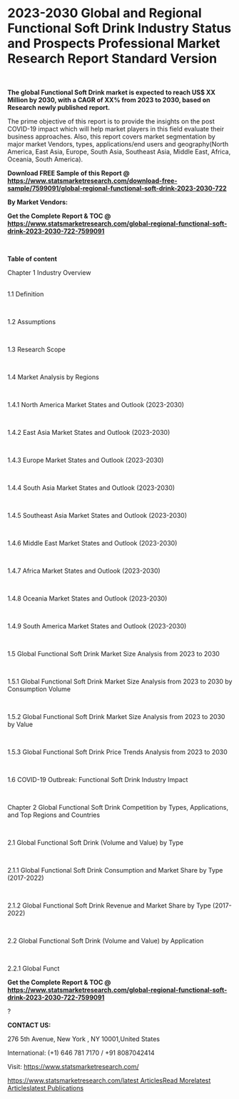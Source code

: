 <h1>2023-2030 Global and Regional Functional Soft Drink Industry Status and Prospects Professional Market Research Report Standard Version</h1><br/><p><strong>The global Functional Soft Drink market is expected to reach US$ XX Million by 2030, with a <strong>CAGR</strong> of XX% from 2023 to 2030, based on Research newly published report.</strong></p>
 
 
 
 <p>The prime objective of this report is to provide the insights on the post COVID-19 impact which will help market players in this field evaluate their business approaches. Also, this report covers market segmentation by major market Vendors, types, applications/end users and geography(North America, East Asia, Europe, South Asia, Southeast Asia, Middle East, Africa, Oceania, South America).</p>
 
 
 
 <p><strong>Download FREE Sample of this Report @ <a href="https://www.statsmarketresearch.com/download-free-sample/7599091/global-regional-functional-soft-drink-2023-2030-722">https://www.statsmarketresearch.com/download-free-sample/7599091/global-regional-functional-soft-drink-2023-2030-722</a></strong></p>
 
 
 
 <p><strong>By Market Vendors:</strong></p>
 
 
 
 <div><b>Get the Complete Report & TOC @ <a href="https://www.statsmarketresearch.com/global-regional-functional-soft-drink-2023-2030-722-7599091">https://www.statsmarketresearch.com/global-regional-functional-soft-drink-2023-2030-722-7599091</a></b></div>
 
 
 
 <p><br />
 
 <b>Table of content</b></p>
 
 
 
 <p>Chapter 1 Industry Overview<br />
 
 <br />
 
 1.1 Definition<br />
 
 <br />
 
 1.2 Assumptions<br />
 
 <br />
 
 1.3 Research Scope<br />
 
 <br />
 
 1.4 Market Analysis by Regions<br />
 
 <br />
 
 1.4.1 North America Market States and Outlook (2023-2030)<br />
 
 <br />
 
 1.4.2 East Asia Market States and Outlook (2023-2030)<br />
 
 <br />
 
 1.4.3 Europe Market States and Outlook (2023-2030)<br />
 
 <br />
 
 1.4.4 South Asia Market States and Outlook (2023-2030)<br />
 
 <br />
 
 1.4.5 Southeast Asia Market States and Outlook (2023-2030)<br />
 
 <br />
 
 1.4.6 Middle East Market States and Outlook (2023-2030)<br />
 
 <br />
 
 1.4.7 Africa Market States and Outlook (2023-2030)<br />
 
 <br />
 
 1.4.8 Oceania Market States and Outlook (2023-2030)<br />
 
 <br />
 
 1.4.9 South America Market States and Outlook (2023-2030)<br />
 
 <br />
 
 1.5 Global Functional Soft Drink Market Size Analysis from 2023 to 2030<br />
 
 <br />
 
 1.5.1 Global Functional Soft Drink Market Size Analysis from 2023 to 2030 by Consumption Volume<br />
 
 <br />
 
 1.5.2 Global Functional Soft Drink Market Size Analysis from 2023 to 2030 by Value<br />
 
 <br />
 
 1.5.3 Global Functional Soft Drink Price Trends Analysis from 2023 to 2030<br />
 
 <br />
 
 1.6 COVID-19 Outbreak: Functional Soft Drink Industry Impact<br />
 
 <br />
 
 Chapter 2 Global Functional Soft Drink Competition by Types, Applications, and Top Regions and Countries<br />
 
 <br />
 
 2.1 Global Functional Soft Drink (Volume and Value) by Type<br />
 
 <br />
 
 2.1.1 Global Functional Soft Drink Consumption and Market Share by Type (2017-2022)<br />
 
 <br />
 
 2.1.2 Global Functional Soft Drink Revenue and Market Share by Type (2017-2022)<br />
 
 <br />
 
 2.2 Global Functional Soft Drink (Volume and Value) by Application<br />
 
 <br />
 
 2.2.1 Global Funct</p>
 
 
 
 <div><b>Get the Complete Report & TOC @ <a href="https://www.statsmarketresearch.com/global-regional-functional-soft-drink-2023-2030-722-7599091">https://www.statsmarketresearch.com/global-regional-functional-soft-drink-2023-2030-722-7599091</a></b></div>
 
 
 
 <p>? </p>
 
 
 
 <p><b>CONTACT US:</b><br />
 
 276 5th Avenue, New York , NY 10001,United States<br />
 
 International: (+1) 646 781 7170 / +91 8087042414<br />
 
 Visit: <a href="https://www.statsmarketresearch.com/">https://www.statsmarketresearch.com/</a><br />
 
 <a href="https://gyeongbokgung.com">https://www.statsmarketresearch.com/</a><a href="https://hallyeomaritime.com">latest Articles</a><a href="https://jingwansa.com">Read More</a><a href="https://nguoiviet.jp/">latest Articles</a><a href="https://www.intelmarketresearch.com/">latest Publications</a></p>